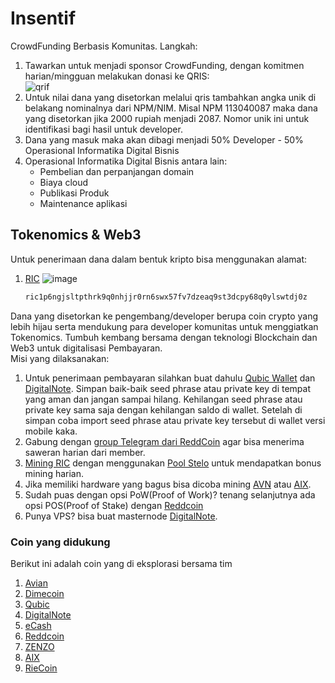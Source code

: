 # Insentif
CrowdFunding Berbasis Komunitas. Langkah:
1. Tawarkan untuk menjadi sponsor CrowdFunding, dengan komitmen harian/mingguan melakukan donasi ke QRIS:  
![qrif](https://github.com/user-attachments/assets/6793f951-8271-4d81-8a82-2cb997241176)  
2. Untuk nilai dana yang disetorkan melalui qris tambahkan angka unik di belakang nominalnya dari NPM/NIM. Misal NPM 113040087 maka dana yang disetorkan jika 2000 rupiah menjadi 2087. Nomor unik ini untuk identifikasi bagi hasil untuk developer.
3. Dana yang masuk maka akan dibagi menjadi 50% Developer - 50% Operasional Informatika Digital Bisnis
4. Operasional Informatika Digital Bisnis antara lain:
   * Pembelian dan perpanjangan domain
   * Biaya cloud
   * Publikasi Produk
   * Maintenance aplikasi

## Tokenomics & Web3
Untuk penerimaan dana dalam bentuk kripto bisa menggunakan alamat:
1. [RIC](https://chainz.cryptoid.info/ric/address.dws?ric1p6ngjsltpthrk9q0nhjjr0rn6swx57fv7dzeaq9st3dcpy68q0ylswtdj0z.htm)
   ![image](https://github.com/user-attachments/assets/838c315a-f525-46b9-ad90-9f6b70c2981a)
   ```txt
   ric1p6ngjsltpthrk9q0nhjjr0rn6swx57fv7dzeaq9st3dcpy68q0ylswtdj0z
   ```

Dana yang disetorkan ke pengembang/developer berupa coin crypto yang lebih hijau serta mendukung para developer komunitas untuk menggiatkan Tokenomics.
Tumbuh kembang bersama dengan teknologi Blockchain dan Web3 untuk digitalisasi Pembayaran.  
Misi yang dilaksanakan:
1. Untuk penerimaan pembayaran silahkan buat dahulu [Qubic Wallet](https://wallet.qubic.org/) dan [DigitalNote](https://digitalnote.org/). Simpan baik-baik seed phrase atau private key di tempat yang aman dan jangan sampai hilang. Kehilangan seed phrase atau private key sama saja dengan kehilangan saldo di wallet. Setelah di simpan coba import seed phrase atau private key tersebut di wallet versi mobile kaka.
2. Gabung dengan [group Telegram dari ReddCoin](https://t.me/ReddcoinOfficial) agar bisa menerima saweran harian dari member.
3. [Mining RIC](https://riecoin.xyz/rieMiner/) dengan menggunakan [Pool Stelo](https://stelo.xyz/Mining) untuk mendapatkan bonus mining harian.
4. Jika memiliki hardware yang bagus bisa dicoba mining [AVN](https://www.avn.network/en/mining) atau [AIX](https://astrix-network.com/).
5. Sudah puas dengan opsi PoW(Proof of Work)? tenang selanjutnya ada opsi POS(Proof of Stake) dengan [Reddcoin](https://www.reddcoin.com/)
6. Punya VPS? bisa buat masternode [DigitalNote](https://digitalnote.org/).

### Coin yang didukung
Berikut ini adalah coin yang di eksplorasi bersama tim
1. [Avian](https://www.avn.network/en)
2. [Dimecoin](https://www.dimecoinnetwork.com/)
3. [Qubic](https://qubic.org/)
4. [DigitalNote](https://digitalnote.org/)
5. [eCash](https://e.cash/)
6. [Reddcoin](https://www.reddcoin.com/)
7. [ZENZO](https://zenzo.io/)
8. [AIX](https://astrix-network.com/)
9. [RieCoin](https://riecoin.xyz/rieMiner/)

